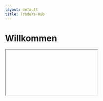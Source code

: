 ```yaml
---
layout: default
title: Traders-Hub
---
```

# Willkommen
<div>
    <iframe>
         <!--src="https://discord.com/widget?id=459426513675223044&theme=dark" width="350" height="500" allowtransparency="true" sandbox="allow-popups allow-popups-to-escape-sandbox allow-same-origin allow-scripts"-->
    </iframe>
</div>



